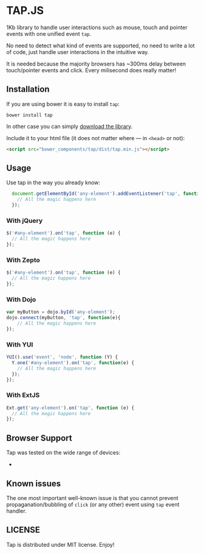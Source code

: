 # TAP.JS 

1Kb library to handle user interactions such as mouse, touch and pointer events with one unified event `tap`. 

No need to detect what kind of events are supported, no need to write a lot of code, just handle user interactions in the intuitive way.

It is needed because the majority browsers has ~300ms delay between touch/pointer events and click. Every milisecond does really matter!  

## Installation

If you are using bower it is easy to install `tap`:

```
bower install tap
```

In other case you can simply [download the library](http://raw.github.com/pukhalski/tap/dist/tap.min.js).

Include it to your html file (it does not matter where — in `<head>` or not):
```html
<script src="bower_components/tap/dist/tap.min.js"></script>
```

## Usage

Use tap in the way you already know:

```javascript
  document.getElementById('any-element').addEventListener('tap', function (e) {
    // All the magic happens here
  });
```

### With jQuery

```javascript
$('#any-element').on('tap', function (e) {
  // All the magic happens here
});
```

### With Zepto

```javascript
$('#any-element').on('tap', function (e) {
  // All the magic happens here
});
```

### With Dojo

```javascript
var myButton = dojo.byId('any-element');
dojo.connect(myButton, 'tap', function(e){
    // All the magic happens here
});
```

### With YUI

```javascript
YUI().use('event', 'node', function (Y) {
  Y.one('#any-element').on('tap', function(e) {
    // All the magic happens here
  });
});
```

### With ExtJS

```javascript
Ext.get('any-element').on('tap', function (e) {
  // All the magic happens here
});
```

## Browser Support

Tap was tested on the wide range of devices:

- 

## Known issues

The one most important well-known issue is that you cannot prevent propaganation/bubbling of `click` (or any other) event using `tap` event handler.

## LICENSE

Tap is distributed under MIT license. Enjoy!